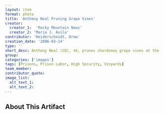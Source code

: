 ```yaml
---
layout: item
format: photo
title: 'Anthony Neal Pruning Grape Vines'
creator: 
  creator_1:  'Rocky Mountain News'
  creator_2: 'Maria J. Avila'
contributor: 'Heiderscheidt, Drew'
creation_date: '2006-03-14'
type: ''
short_desc: Anthony Neal (CQ), 44, prunes chardoney grape vines at the East Canon City Complex of Colorado state prison Tuesday March 14, 2006. The vinyards are one of the many businesses within the complex, which is profitable for the prison. The East Canon City Complex of Colorado state prison is a self-sufficient prison that requires no funding from the state. 
group: 
categories: ['images'] 
tags: [Prisons, Prison Labor, High Security, Vinyards]
team_member: 
contributor_quote: 
image_list: 
  alt_text_1: 
  alt_text_2: 
---
```

## About This Artifact

